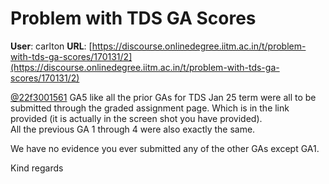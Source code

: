 # Problem with TDS GA Scores

**User**: carlton
**URL**: [https://discourse.onlinedegree.iitm.ac.in/t/problem-with-tds-ga-scores/170131/2](https://discourse.onlinedegree.iitm.ac.in/t/problem-with-tds-ga-scores/170131/2)

[@22f3001561](/u/22f3001561) GA5 like all the prior GAs for TDS Jan 25 term were all to be submitted through the graded assignment page. Which is in the link provided (it is actually in the screen shot you have provided).  
All the previous GA 1 through 4 were also exactly the same.

We have no evidence you ever submitted any of the other GAs except GA1.

Kind regards
